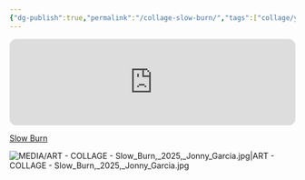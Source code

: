 ```yaml
---
{"dg-publish":true,"permalink":"/collage-slow-burn/","tags":["collage/year-2025","c/N/CL","c/hand","c/boobs","c/clock","c/rose","c/fabric","c/colour-blue","c/colour-red","c/colour-black","c/letters"],"created":"2025-06-11T09:31:54.042-04:00","updated":"2025-09-09T13:54:52.403-04:00"}
---
```



<iframe style="border-radius:12px" src="https://open.spotify.com/embed/track/0KQx6HOpJueiSkztcS0r7D?utm_source=generator&theme=0" width="100%" height="152" frameBorder="0" allowfullscreen="" allow="autoplay; clipboard-write; encrypted-media; fullscreen; picture-in-picture" loading="lazy"></iframe>

[Slow Burn](https://www.instagram.com/p/DKwuP_jR7vS/?utm_source=ig_web_copy_link&igsh=MzRlODBiNWFlZA==)

![MEDIA/ART - COLLAGE - Slow_Burn,_2025,_Jonny_Garcia.jpg|ART - COLLAGE - Slow_Burn,_2025,_Jonny_Garcia.jpg](/img/user/MEDIA/ART%20-%20COLLAGE%20-%20Slow_Burn,_2025,_Jonny_Garcia.jpg)
